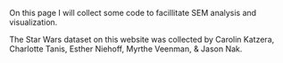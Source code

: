 On this page I will collect some code to facillitate SEM analysis and visualization.

The Star Wars dataset on this website was collected by Carolin Katzera, Charlotte Tanis, Esther Niehoff, Myrthe Veenman, & Jason Nak.
